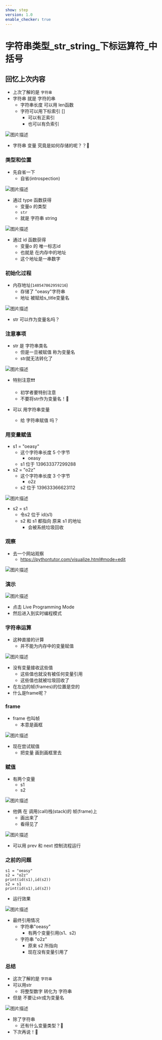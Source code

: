 ```yaml
---
show: step
version: 1.0
enable_checker: true
---
```


# 字符串类型_str_string_下标运算符_中括号

## 回忆上次内容

- 上次了解的是 `字符串`
- 字符串 就是 字符的串
	- 字符串长度 可以用 len函数
	- 字符可以用下标索引 []
		- 可以有正索引
		- 也可以有负索引

![图片描述](https://doc.shiyanlou.com/courses/uid1190679-20231128-1701169670237)

- 字符串 变量 究竟是如何存储的呢？？🤔

### 类型和位置

- 先自省一下
	- 自省(introspection)

![图片描述](https://doc.shiyanlou.com/courses/uid1190679-20210817-1629166523239)

- 通过 type 函数获得 
	- 变量o 的类型
    - `str`
	- 就是 字符串 string

![图片描述](https://doc.shiyanlou.com/courses/uid1190679-20210817-1629155102907)

- 通过 id 函数获得 
	- 变量o 的 唯一标志id
	- 也就是 在内存中的地址
	- 这个地址是一串数字

### 初始化过程

- 内存地址(`140547862959216`)
	- 存储了 "oeasy"字符串 
	- 地址 被赋给s_title变量名 

![图片描述](https://doc.shiyanlou.com/courses/uid1190679-20210828-1630144191964)


- str 可以作为变量名吗？

### 注意事项

- str 是 字符串类名
	- 但是一旦被赋值 称为变量名
	- str就无法转化了

![图片描述](https://doc.shiyanlou.com/courses/uid1190679-20210828-1630144514499)

- 特别注意❗❗❗
	- 初学者要特别注意
	- 不要将str作为变量名！📢

- 可以 用字符串变量
	- 给 字符串赋值 吗？

### 用变量赋值
- s1 = "oeasy"
  - 这个字符串长度  5 个字节
	- oeasy
  - s1 位于 139633377299288
- s2 = "o2z"
  - 这个字符串长度 3 个字节
	- o2z
  - s2 位于 139633366623112

![图片描述](https://doc.shiyanlou.com/courses/uid1190679-20210817-1629167725483)

- s2 = s1
  - 令s2 位于 id(s1) 
  - s2 和 s1 都指向 原来 s1 的地址
	- 会被系统垃圾回收

### 观察

- 去一个网站观察
	- https://pythontutor.com/visualize.html#mode=edit

![图片描述](https://doc.shiyanlou.com/courses/uid1190679-20210829-1630203709851)

### 演示

![图片描述](https://doc.shiyanlou.com/courses/uid1190679-20210829-1630208623942)

- 点击 Live Programming Mode
- 然后进入到实时编程模式

### 字符串运算

- 这种直接的计算
	- 并不能为内存中的变量赋值

![图片描述](https://doc.shiyanlou.com/courses/uid1190679-20210829-1630209077502)

- 没有变量接收这些值
	- 这些值也就没有被任何变量引用
	- 这些值也就被垃圾回收了
- 在左边的帧(frames)的位置是空的
- 什么是frame呢？

### frame

- frame 也叫帧
	- 本意是画框

![图片描述](https://doc.shiyanlou.com/courses/uid1190679-20231129-1701255743346)

- 现在尝试赋值
	- 把变量 画到画框里去

### 赋值

- 有两个变量
	- s1 
	- s2

![图片描述](https://doc.shiyanlou.com/courses/uid1190679-20210829-1630209062770)

- 他俩 在 调用(call)栈(stack)的 帧(frame)上
	- 画出来了
	- 看得见了

![图片描述](https://doc.shiyanlou.com/courses/uid1190679-20220903-1662158505337)

- 可以用 prev 和 next 控制流程运行

### 之前的问题
```
s1 = "oeasy"
s2 = "o2z"
print(id(s1),id(s2))
s2 = s1
print(id(s1),id(s2))
```

- 运行效果

![图片描述](https://doc.shiyanlou.com/courses/uid1190679-20231129-1701256031127)


- 最终引用情况
  - 字符串"oeasy" 
	- 有两个变量引用(s1、s2)
  - 字符串 "o2z"
	- 原来 s2 所指向
	- 现在没有变量引用了

### 总结

- 这次了解的是 `字符串`
- 可以用str
	- 将整型数字 转化为 字符串
- 但是 不要让str成为变量名

![图片描述](https://doc.shiyanlou.com/courses/uid1190679-20231129-1701256447307)

- 除了字符串
	- 还有什么变量类型？🤔
- 下次再说！👋
